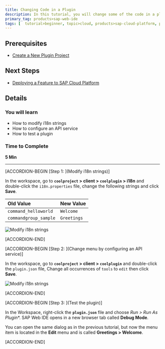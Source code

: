 ```yaml
---
title: Changing Code in a Plugin
description: In this tutorial, you will change some of the code in a plugin, and see how to configure an API service.
primary_tag: products>sap-web-ide
tags: [  tutorial>beginner, topic>cloud, products>sap-cloud-platform, products>sap-web-ide, products>sap-web-ide-plug-ins ]
---
```


## Prerequisites  
 - [Create a New Plugin Project](https://developers.sap.com/tutorials/webide-sdk-helloworld1.html)


## Next Steps
- [Deploying a Feature to SAP Cloud Platform](https://developers.sap.com/tutorials/webide-sdk-helloworld3.html)

## Details
### You will learn  
  - How to modify i18n strings
  - How to configure an API service
  - How to test a plugin  

### Time to Complete
**5 Min**

---

[ACCORDION-BEGIN [Step 1: ](Modify i18n strings)]

In the workspace, go to **`coolproject` > client > `coolplugin` > i18n** and double-click the `i18n.properties` file, change the following strings and click **Save**.

Old Value              | New Value
:--------------------- | :-------------
`command_helloworld`   | `Welcome`
`commandgroup_sample`  | `Greetings`

  ![Modify i18n strings](Step1-i18n.png)


[ACCORDION-END]

[ACCORDION-BEGIN [Step 2: ](Change menu by configuring an API service)]

In the workspace, go to **`coolproject` > client > `coolplugin`** and double-click the `plugin.json` file, Change all occurrences of `tools` to `edit` then click **Save**.

![Modify i18n strings](Step2-pluginjson.png)


[ACCORDION-END]


[ACCORDION-BEGIN [Step 3: ](Test the plugin)]

In the Workspace, right-click the **`plugin.json`** file and choose **Run* > Run As Plugin**. SAP Web IDE opens in a new browser tab called **Debug Mode**.

You can open the same dialog as in the previous tutorial, but now the menu item is located in the **Edit** menu and is called **Greetings > Welcome**.



[ACCORDION-END]

